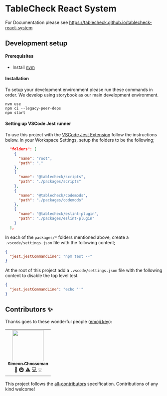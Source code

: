 # TableCheck React System

For Documentation please see https://tablecheck.github.io/tablecheck-react-system

## Development setup

#### Prerequisites

- Install [nvm](https://github.com/nvm-sh/nvm)

#### Installation

To setup your development environment please run these commands in order. We develop using storybook as our main development environment.

```shell
nvm use
npm ci --legacy-peer-deps
npm start
```

#### Setting up VSCode Jest runner

To use this project with the [VSCode Jest Extension](https://marketplace.visualstudio.com/items?itemName=Orta.vscode-jest) follow the instructions below.
In your Workspace Settings, setup the folders to be the following;

```json
  "folders": [
    {
      "name": "root",
      "path": "."
    },
    {
      "name": "@tablecheck/scripts",
      "path": "./packages/scripts"
    },
    {
      "name": "@tablecheck/codemods",
      "path": "./packages/codemods"
    },
    {
      "name": "@tablecheck/eslint-plugin",
      "path": "./packages/eslint-plugin"
    }
  ],
```

In each of the `packages/*` folders mentioned above, create a `.vscode/settings.json` file with the following content;

```json
{
  "jest.jestCommandLine": "npm test --"
}
```

At the root of this project add a `.vscode/settings.json` file with the following content to disable the top level test.

```json
{
  "jest.jestCommandLine": "echo ''"
}
```

## Contributors ✨

Thanks goes to these wonderful people ([emoji key](https://allcontributors.org/docs/en/emoji-key)):

<!-- ALL-CONTRIBUTORS-LIST:START - Do not remove or modify this section -->
<!-- prettier-ignore-start -->
<!-- markdownlint-disable -->
<table>
  <tr>
    <td align="center"><a href="https://github.com/SimeonC"><img src="https://avatars.githubusercontent.com/u/1085899?v=4?s=100" width="100px;" alt=""/><br /><sub><b>Simeon Cheeseman</b></sub></a><br /><a href="https://github.com/tablecheck/@tablecheck/tablecheck-react-system/commits?author=SimeonC" title="Documentation">📖</a> <a href="#infra-SimeonC" title="Infrastructure (Hosting, Build-Tools, etc)">🚇</a> <a href="https://github.com/tablecheck/@tablecheck/tablecheck-react-system/commits?author=SimeonC" title="Tests">⚠️</a> <a href="https://github.com/tablecheck/@tablecheck/tablecheck-react-system/commits?author=SimeonC" title="Code">💻</a> <a href="#example-SimeonC" title="Examples">💡</a></td>
  </tr>
</table>

<!-- markdownlint-restore -->
<!-- prettier-ignore-end -->

<!-- ALL-CONTRIBUTORS-LIST:END -->

This project follows the [all-contributors](https://github.com/all-contributors/all-contributors) specification. Contributions of any kind welcome!
